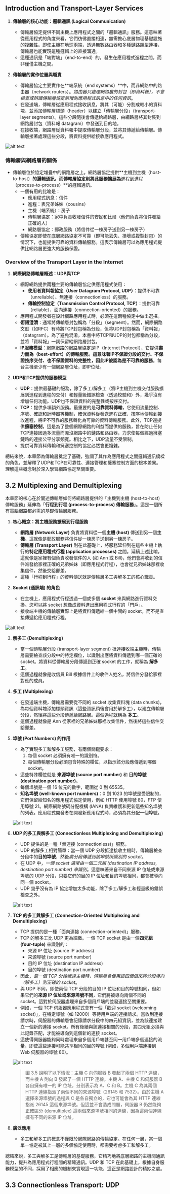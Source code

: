 ## Introduction and Transport-Layer Services
1.  **傳輸層的核心功能：邏輯通訊 (Logical Communication)**
    *   傳輸層協定提供不同主機上應用程式之間的「邏輯通訊」服務。這意味著從應用程式的角度來看，它們彷彿直接相連，無需擔心底層物理基礎設施的複雜性。即使主機在地球兩端，透過無數路由器和多種鏈路類型連接，傳輸層也能實現這種邏輯上的直接溝通。
    *   這種通訊是「端對端」（end-to-end）的，發生在應用程式進程之間，而非僅僅主機之間。

2.  **傳輸層的實作位置與職責**
    *   傳輸層協定主要實作在**端系統（end systems）**中，而非網路中的路由器（network routers）。*路由器只處理網路層的封包（即資料報），不會檢查或辨識傳輸層協定新增到應用程式訊息中的任何資訊*。
    *   在發送端，傳輸層從應用程式接收訊息，將其（可能）分割成較小的資料塊，並添加傳輸層標頭（header）以建立「傳輸層分段」（transport-layer segments）。這些分段隨後會傳遞給網路層，由網路層將其封裝到網路層封包（資料報 datagram）中發送到目的地。
    *   在接收端，網路層從資料報中提取傳輸層分段，並將其傳遞給傳輸層。傳輸層接著處理這些分段，將資料提供給接收應用程式。


![alt text](images/3.1.png)
### 傳輸層與網路層的關係
- 傳輸層位於協定堆疊中的網路層之上。網路層協定提供**主機到主機（host-to-host）**的邏輯通訊，而傳輸層協定則將此服務擴展為**進程到進程（process-to-process）**的邏輯通訊。
    - 一個有用的比喻是：
        - 應用程式訊息：信件
        - 進程：表兄弟姊妹（cousins）
        - 主機（端系統）：房子
        - 傳輸層協定：家中負責收發信件的安妮和比爾（他們負責將信件發給正確的人）
        - 網路層協定：郵政服務（將信件從一棟房子送到另一棟房子）
    - 傳輸協定即使在底層網路協定不可靠（即可能丟失、損壞或複製封包）的情況下，也能提供可靠的資料傳輸服務。這表示傳輸層可以為應用程式提供比網路層更強大的服務保證。

### Overview of the Transport Layer in the Internet
1.  **網際網路傳輸層概述：UDP與TCP**
    *   網際網路提供兩種主要的傳輸層協定供應用程式使用：
        *   **使用者資料報協定（User Datagram Protocol, UDP）**：提供不可靠（unreliable）、無連接（connectionless）的服務。
        *   **傳輸控制協定（Transmission Control Protocol, TCP）**：提供可靠（reliable）、面向連接（connection-oriented）的服務。
    *   應用程式開發者在設計網路應用程式時，必須在這兩種協定中做出選擇。
    *   **術語澄清**：通常將傳輸層封包稱為「分段」（segment）。然而，網際網路文獻（如RFC）有時將TCP封包稱為分段，但將UDP封包稱為「資料報」（datagram）。為了避免混淆，本書中將TCP和UDP的封包都稱為分段，並將「資料報」一詞保留給網路層封包。
    *   **IP服務模型**：網際網路的網路層協定是IP（Internet Protocol），它提供**盡力而為（best-effort）**的傳輸服務。這意味著IP不保證分段的交付、不保證按序交付、也不保證資料的完整性，因此IP被認為是**不可靠的服務**。每台主機至少有一個網路層位址，即IP位址。

2.  **UDP和TCP提供的服務模型**
    *   **UDP**：提供最基礎的服務，除了多工/解多工（將IP主機到主機交付服務擴展到進程到進程的交付）和輕量級錯誤檢查（透過校驗和）外，幾乎沒有增加任何功能。UDP也不保證資料的完整性或按序交付。
    *   **TCP**：提供多項額外服務。最重要的是**可靠資料傳輸**，它使用流量控制、序號、確認和計時器等機制，確保資料從發送進程正確、按序地傳輸到接收進程，將IP不可靠的服務轉化為可靠的資料傳輸服務。此外，TCP還提供**擁塞控制**，這是為了整個網際網路的利益而提供的服務，旨在防止任何TCP連接因過多流量而淹沒網路中的鏈路和路由器，力求使每個經過擁塞鏈路的連接公平分享頻寬。相比之下，UDP流量不受限制。
    *   提供可靠資料傳輸和擁塞控制的協定必然會更複雜。

總結來說，本章節為傳輸層奠定了基礎，強調了其作為應用程式之間邏輯通訊橋樑的角色，並解釋了UDP和TCP在可靠性、連接管理和擁塞控制方面的根本差異。理解這些概念對於深入學習網路協定至關重要。

## 3.2 Multiplexing and Demultiplexing

本章節的核心在於闡述傳輸層如何將網路層提供的「主機到主機 (host-to-host) 傳輸服務」延伸為「**行程到行程 (process-to-process) 傳輸服務**」。這是一個所有電腦網路都必需的基礎傳輸層服務。

1.  **核心概念：將主機服務擴展到行程服務**
    *   **網路層 (Network Layer)** 負責將資料從一個**主機 (host)** 傳送到另一個**主機**。這就像是郵政服務將信件從一棟房子送到另一棟房子。
    *   **傳輸層 (Transport Layer)** 則在此基礎上，將服務延伸到在這些主機上執行的**特定應用程式行程 (application processes)** 之間。延續上述比喻，這就像是家裡有個負責收發信件的人 (如 Ann 或 Bill)，他們會將收到的信件派發給家裡正確的兄弟姊妹（即應用程式行程），也會從兄弟姊妹那裡收集信件，然後交給郵差。
    *   這種「行程到行程」的資料傳送就是傳輸層多工與解多工的核心職責。

2.  **Socket (通訊端) 的角色**
    *   在主機上，應用程式行程透過一個或多個 **socket** 來與網路進行資料交換。您可以將 socket 想像成資料進出應用程式行程的「門戶」。
    *   接收端主機的傳輸層實際上是將資料傳遞給一個中間的 socket，而不是直接傳遞給應用程式行程。

![alt text](images/3.2.png)


3.  **解多工 (Demultiplexing)**
    *   當一個傳輸層分段 (transport-layer segment) 抵達接收端主機時，傳輸層需要檢查該分段中的特定欄位，以識別出應將資料傳遞到哪一個正確的 socket。將資料從傳輸層分段傳遞到正確 socket 的工作，就稱為 **解多工**。
    *   這個過程就像是收信員 Bill 根據信件上的收件人姓名，將信件分發給家裡對應的成員。

4.  **多工 (Multiplexing)**
    *   在發送端主機，傳輸層需要從不同的 socket 收集資料塊 (data chunks)，為每個資料塊添加標頭資訊（這些資訊稍後會用於解多工），以建立傳輸層分段，然後將這些分段傳遞給網路層。這個過程就稱為 **多工**。
    *   這個過程就像是 Ann 從家裡的兄弟姊妹那裡收集信件，然後將這些信件交給郵差。

5.  **埠號 (Port Numbers) 的作用**
    *   為了實現多工和解多工服務，有兩個關鍵要求：
        1.  每個 socket 必須擁有唯一的識別符。
        2.  每個傳輸層分段必須包含特殊的欄位，以指示該分段應傳遞到哪個 socket。
    *   這些特殊欄位就是 **來源埠號 (source port number)** 和 **目的埠號 (destination port number)**。
    *   每個埠號是一個 16 位元的數字，範圍從 0 到 65535。
    *   **知名埠號 (well-known port numbers)**：0 到 1023 的埠號是受限制的，它們保留給知名的應用程式協定使用，例如 HTTP 使用埠號 80，FTP 使用埠號 21。網際網路號碼分配機構 (IANA) 負責維護和更新這些知名埠號的列表。應用程式開發者在開發新應用程式時，必須為其分配一個埠號。

    ![alt text](images/3.3.png)

6.  **UDP 的多工與解多工 (Connectionless Multiplexing and Demultiplexing)**
    *   UDP 提供的是一種「無連接 (connectionless)」服務。
    *   UDP 的解多工相對簡單：當一個 UDP 分段抵達接收主機時，傳輸層檢查分段中的**目的埠號**，然後*將分段傳遞到該埠號所識別的 socket*。
    *   在 UDP 中，*一個 socket 通常由一個二元組 (destination IP address, destination port number) 來識別*。這意味著來自不同來源 IP 位址或來源埠號的 UDP 分段，只要它們的目的 IP 位址和目的埠號相同，都會被導向同一個 socket。
    *   UDP 幾乎沒有為 IP 協定增加太多功能，除了多工/解多工和輕量級的錯誤檢查之外。

    ![alt text](images/3.4.png)

7.  **TCP 的多工與解多工 (Connection-Oriented Multiplexing and Demultiplexing)**
    *   TCP 提供的是一種「面向連接 (connection-oriented)」服務。
    *   TCP 的解多工比 UDP 更為細緻。一個 TCP socket 是由一個**四元組 (four-tuple)** 來識別的：
        *   來源 IP 位址 (source IP address)
        *   來源埠號 (source port number)
        *   目的 IP 位址 (destination IP address)
        *   目的埠號 (destination port number)
    *   因此，*當一個 TCP 分段抵達主機時，傳輸層會使用這四個值來將分段導向（解多工）到正確的 socket*。
    *   與 UDP 不同，即使兩個 TCP 分段的目的 IP 位址和目的埠號相同，但如果它們的**來源 IP 位址或來源埠號不同**，它們將被導向兩個不同的 socket。這對於伺服器處理來自多個用戶端的並發連接至關重要。
    *   例如，一個 TCP 伺服器應用程式會有一個「歡迎 socket (welcoming socket)」，在特定埠號（如 12000）等待用戶端的連接請求。當收到連接請求時，伺服器的傳輸層會記錄請求分段中的四元組資訊，並為該連接建立一個新的連接 socket。所有後續與該連接相關的分段，其四元組必須與此記錄匹配，才能被導向到這個新的連接 socket。
    *   這使得伺服器能夠同時處理來自多個用戶端甚至同一用戶端多個連接的流量，即使這些連接可能共享相同的目的埠號 (例如，多個用戶端連接到 Web 伺服器的埠號 80)。

    ![alt text](images/3.5.png)

    >圖 3.5 說明了以下情況：主機 C 向伺服器 B 發起了兩個 HTTP 連線，而主機 A 則向 B 發起了一個 HTTP 連線。主機 A、主機 C 和伺服器 B 各自擁有唯一的 IP 位址，分別表示為 A、C 和 B。主機 C 為其兩個 HTTP 連線指派了兩個不同的來源埠號（26145 和 7532）。由於主機 A 選擇來源埠號的過程與 C 是各自獨立的，它也可能會為其 HTTP 連線指派 26145 這個來源埠號。但這並不會造成問題，伺服器 B 仍然能夠正確區分 (demultiplex) 這兩個來源埠號相同的連線，因為這兩個連線擁有不同的來源 IP 位址。

8.  **廣泛應用**
    *   多工和解多工的概念不僅限於網際網路的傳輸協定。在任何一層，當一個單一協定被其上一層的多個協定使用時，都需要考慮多工和解多工。

總結來說，多工與解多工是傳輸層的基礎服務，它精巧地將底層網路的主機間通訊能力，提升為應用程式行程間的精確通訊。UDP 和 TCP 在此基礎上，根據自身服務模型的不同，採用了相應的機制來實現這一功能，這正是網路設計的精妙之處。

## 3.3 Connectionless Transport: UDP